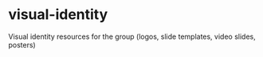 # visual-identity
Visual identity resources for the group (logos, slide templates, video slides, posters)
